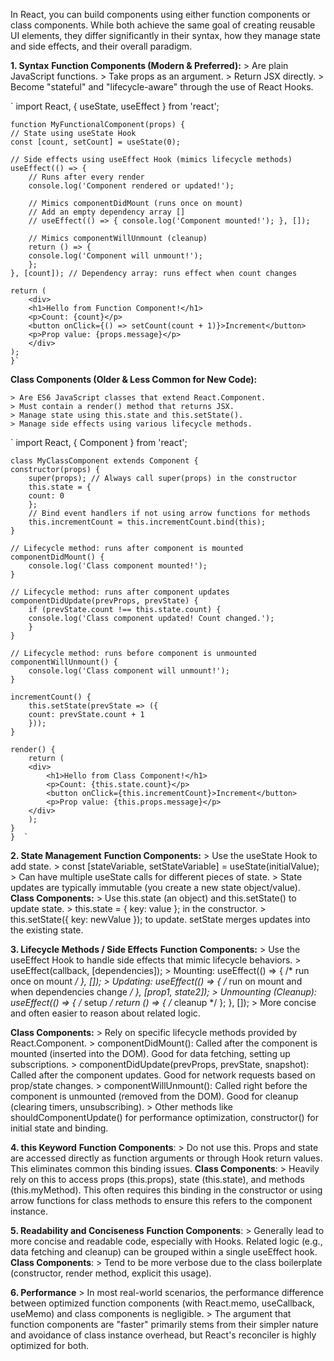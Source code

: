 In React, you can build components using either function components or class components. While both achieve the same goal of creating reusable UI elements, they differ significantly in their syntax, how they manage state and side effects, and their overall paradigm.

**1. Syntax**
**Function Components (Modern & Preferred):**
    > Are plain JavaScript functions.
    > Take props as an argument.
    > Return JSX directly.
    > Become "stateful" and "lifecycle-aware" through the use of React Hooks.

`    import React, { useState, useEffect } from 'react';

    function MyFunctionalComponent(props) {
    // State using useState Hook
    const [count, setCount] = useState(0);

    // Side effects using useEffect Hook (mimics lifecycle methods)
    useEffect(() => {
        // Runs after every render
        console.log('Component rendered or updated!');

        // Mimics componentDidMount (runs once on mount)
        // Add an empty dependency array []
        // useEffect(() => { console.log('Component mounted!'); }, []);

        // Mimics componentWillUnmount (cleanup)
        return () => {
        console.log('Component will unmount!');
        };
    }, [count]); // Dependency array: runs effect when count changes

    return (
        <div>
        <h1>Hello from Function Component!</h1>
        <p>Count: {count}</p>
        <button onClick={() => setCount(count + 1)}>Increment</button>
        <p>Prop value: {props.message}</p>
        </div>
    );
    }`

**Class Components (Older & Less Common for New Code):**

    > Are ES6 JavaScript classes that extend React.Component.
    > Must contain a render() method that returns JSX.
    > Manage state using this.state and this.setState().
    > Manage side effects using various lifecycle methods.  

`    import React, { Component } from 'react';

    class MyClassComponent extends Component {
    constructor(props) {
        super(props); // Always call super(props) in the constructor
        this.state = {
        count: 0
        };
        // Bind event handlers if not using arrow functions for methods
        this.incrementCount = this.incrementCount.bind(this);
    }

    // Lifecycle method: runs after component is mounted
    componentDidMount() {
        console.log('Class component mounted!');
    }

    // Lifecycle method: runs after component updates
    componentDidUpdate(prevProps, prevState) {
        if (prevState.count !== this.state.count) {
        console.log('Class component updated! Count changed.');
        }
    }

    // Lifecycle method: runs before component is unmounted
    componentWillUnmount() {
        console.log('Class component will unmount!');
    }

    incrementCount() {
        this.setState(prevState => ({
        count: prevState.count + 1
        }));
    }

    render() {
        return (
        <div>
            <h1>Hello from Class Component!</h1>
            <p>Count: {this.state.count}</p>
            <button onClick={this.incrementCount}>Increment</button>
            <p>Prop value: {this.props.message}</p>
        </div>
        );
    }
    }  `


**2. State Management**
**Function Components:** 
    > Use the useState Hook to add state.
    > const [stateVariable, setStateVariable] = useState(initialValue);
    > Can have multiple useState calls for different pieces of state.
    > State updates are typically immutable (you create a new state object/value).
**Class Components:** 
    > Use this.state (an object) and this.setState() to update state.
    > this.state = { key: value }; in the constructor.
    > this.setState({ key: newValue }); to update. setState merges updates into the existing state.

**3. Lifecycle Methods / Side Effects**
**Function Components:** 
    > Use the useEffect Hook to handle side effects that mimic lifecycle behaviors.
    > useEffect(callback, [dependencies]);
    > Mounting: useEffect(() => { /* run once on mount */ }, []);
    > Updating: useEffect(() => { /* run on mount and when dependencies change */ }, [prop1, state2]);
    > Unmounting (Cleanup): useEffect(() => { /* setup */ return () => { /* cleanup */ }; }, []);
    > More concise and often easier to reason about related logic.

**Class Components:** 
    > Rely on specific lifecycle methods provided by React.Component.
    > componentDidMount(): Called after the component is mounted (inserted into the DOM). Good for data fetching, setting up subscriptions.
    > componentDidUpdate(prevProps, prevState, snapshot): Called after the component updates. Good for network requests based on prop/state changes.
    > componentWillUnmount(): Called right before the component is unmounted (removed from the DOM). Good for cleanup (clearing timers, unsubscribing).
    > Other methods like shouldComponentUpdate() for performance optimization, constructor() for initial state and binding.  

**4. this Keyword**
    **Function Components**: 
        > Do not use this. Props and state are accessed directly as function arguments or through Hook return values. This eliminates common this binding issues.
    **Class Components**: 
        > Heavily rely on this to access props (this.props), state (this.state), and methods (this.myMethod). This often requires this binding in the constructor or using arrow functions for class methods to ensure this refers to the component instance.  

**5. Readability and Conciseness**
    **Function Components**: 
        > Generally lead to more concise and readable code, especially with Hooks. Related logic (e.g., data fetching and cleanup) can be grouped within a single useEffect hook.
    **Class Components**: 
        > Tend to be more verbose due to the class boilerplate (constructor, render method, explicit this usage). 

**6. Performance**
    > In most real-world scenarios, the performance difference between optimized function components (with React.memo, useCallback, useMemo) and class components is negligible.
    > The argument that function components are "faster" primarily stems from their simpler nature and avoidance of class instance overhead, but React's reconciler is highly optimized for both.                           